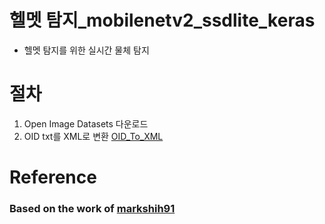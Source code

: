# 헬멧 탐지_mobilenetv2_ssdlite_keras

- 헬멧 탐지를 위한 실시간 물체 탐지

# 절차
1. Open Image Datasets 다운로드
2. OID txt를 XML로 변환  [OID_To_XML](https://github.com/AtriSaxena/OIDv4_to_VOC)

 
# Reference

### Based on the work of  [markshih91](https://github.com/markshih91/mobilenet_v2_ssdlite_keras)
